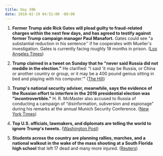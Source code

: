 ```yaml
---
title: Day 396
date: 2018-02-19 04:51:00 -08:00
---
```


1. **Former Trump aide Rick Gates will plead guilty to fraud-related charges within the next few days, and has agreed to testify against former Trump campaign manager Paul Manafort.** Gates could see "a substantial reduction in his sentence'' if he cooperates with Mueller's investigation. Gates is currently facing roughly 18 months in prison. ([Los Angeles Times](http://www.latimes.com/politics/la-na-pol-rick-gates-plea-deal-20180218-story.html))

2. **Trump claimed in a tweet on Sunday that he "never said Russia did not meddle in the election."** He clarified: "I said 'it may be Russia, or China or another country or group, or it may be a 400 pound genius sitting in bed and playing with his computer.'" ([The Hill](http://thehill.com/homenews/administration/374427-trump-i-never-said-russia-didnt-meddle-in-election))

3. **Trump's national security adviser, meanwhile, says the evidence of the Russian effort to interfere in the 2016 presidential election was "incontrovertible."** H. R. McMaster also accused to Russia of conducting a campaign of “disinformation, subversion and espionage” during his remarks at the annual Munich Security Conference. ([New York Times](https://www.nytimes.com/2018/02/17/world/europe/russia-meddling-mcmaster.html))

4. **Top U.S. officials, lawmakers, and diplomats are telling the world to ignore Trump's tweets.** ([Washington Post](https://www.washingtonpost.com/world/top-us-officials-tell-the-world-to-ignore-trumps-tweets/2018/02/18/bc605236-14a2-11e8-942d-16a950029788_story.html?utm_term=.56cfa0982353))

5. **Students across the country are planning rallies, marches, and a national walkout in the wake of the mass shooting at a South Florida high school** that left 17 dead and many more injured. ([Reuters](https://www.reuters.com/article/us-florida-shooting-students/students-plan-protests-washington-march-to-demand-gun-control-after-mass-shooting-idUSKCN1G20S8))
